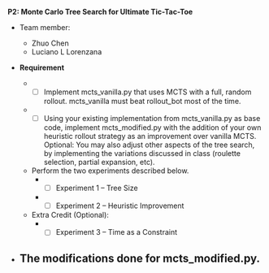 **P2: Monte Carlo Tree Search for Ultimate Tic-Tac-Toe**  
- Team member:  
  - Zhuo Chen
  - Luciano L Lorenzana
  
- **Requirement**  
  - - [ ] Implement mcts_vanilla.py that uses MCTS with a full, random rollout. mcts_vanilla must beat rollout_bot most of the time.   
  - - [ ] Using your existing implementation from mcts_vanilla.py as base code, implement mcts_modified.py with the addition of your own heuristic rollout strategy as an improvement over vanilla MCTS. Optional: You may also adjust other aspects of the tree search, by implementing the variations discussed in class (roulette selection, partial expansion, etc).  
  - Perform the two experiments described below.  
    -  - [ ] Experiment 1 – Tree Size  
    -  - [ ] Experiment 2 – Heuristic Improvement  
  - Extra Credit (Optional):
       - - [ ] Experiment 3 – Time as a Constraint  

- **The modifications done for mcts_modified.py.**  
    - 

